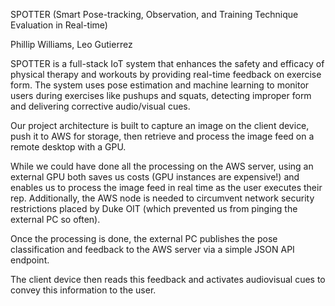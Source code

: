 SPOTTER (Smart Pose-tracking, Observation, and Training Technique Evaluation in Real-time)

Phillip Williams, Leo Gutierrez

SPOTTER is a full-stack IoT system that enhances the safety and efficacy of physical therapy and workouts by providing real-time feedback on exercise form. The system uses pose estimation and machine learning to monitor users during exercises like pushups and squats, detecting improper form and delivering corrective audio/visual cues. 

Our project architecture is built to capture an image on the client device, push it to AWS for storage, then retrieve and process the image feed on a remote desktop with a GPU. 

While we could have done all the processing on the AWS server, using an external GPU both saves us costs (GPU instances are expensive!) and enables us to process the image feed in real time as the user executes their rep. Additionally, the AWS node is needed to circumvent network security restrictions placed by Duke OIT (which prevented us from pinging the external PC so often).

Once the processing is done, the external PC publishes the pose classification and feedback to the AWS server via a simple JSON API endpoint.

The client device then reads this feedback and activates audiovisual cues to convey this information to the user. 

